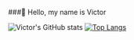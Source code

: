 ###👋 Hello, my name is Victor 


![Victor's GitHub stats](https://github-readme-stats.vercel.app/api?username=VictorOgataj8&show_icons=true&bg_color=00000000)
[![Top Langs](https://github-readme-stats.vercel.app/api/top-langs/?username=anuraghazra)](https://github.com/anuraghazra/github-readme-stats)

